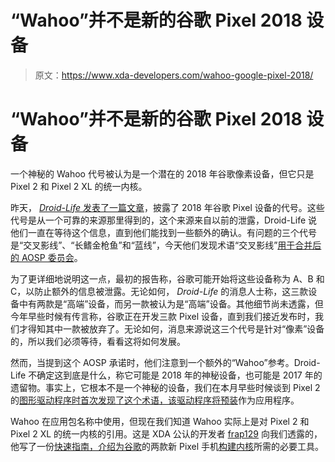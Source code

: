 # “Wahoo”并不是新的谷歌 Pixel 2018 设备

> 原文：<https://www.xda-developers.com/wahoo-google-pixel-2018/>

# “Wahoo”并不是新的谷歌 Pixel 2018 设备

一个神秘的 Wahoo 代号被认为是一个潜在的 2018 年谷歌像素设备，但它只是 Pixel 2 和 Pixel 2 XL 的统一内核。

昨天， [*Droid-Life* 发表了一篇文章](https://www.droid-life.com/2017/10/23/google-pixel3-codenames-albacore-blueline-crosshatch-wahoo/)，披露了 2018 年谷歌 Pixel 设备的代号。这些代号是从一个可靠的来源那里得到的，这个来源来自以前的泄露，Droid-Life 说他们一直在等待这个信息，直到他们能找到一些额外的确认。有问题的三个代号是“交叉影线”、“长鳍金枪鱼”和“蓝线”，今天他们发现术语“交叉影线”[用于合并后的 AOSP 委员会](https://android-review.googlesource.com/#/c/platform/system/sepolicy/+/517578/)。

为了更详细地说明这一点，最初的报告称，谷歌可能开始将这些设备称为 A、B 和 C，以防止额外的信息被泄露。无论如何， *Droid-Life* 的消息人士称，这三款设备中有两款是“高端”设备，而另一款被认为是“高端”设备。其他细节尚未透露，但今年早些时候有传言称，谷歌正在开发三款 Pixel 设备，直到我们接近发布时，我们才得知其中一款被放弃了。无论如何，消息来源说这三个代号是针对“像素”设备的，所以我们必须等待，看看这将如何发展。

然而，当提到这个 AOSP 承诺时，他们注意到一个额外的“Wahoo”参考。Droid-Life 不确定这到底是什么，称它可能是 2018 年的神秘设备，也可能是 2017 年的遗留物。事实上，它根本不是一个神秘的设备，我们在本月早些时候谈到 Pixel 2 的[图形驱动程序时首次发现了这个术语，该驱动程序将预装](https://www.xda-developers.com/project-treble-google-pixel-2-graphics-drivers/)作为应用程序。

Wahoo 在应用包名称中使用，但现在我们知道 Wahoo 实际上是对 Pixel 2 和 Pixel 2 XL 的统一内核的引用。这是 XDA 公认的开发者 [frap129](https://forum.xda-developers.com/member.php?u=5051294) 向我们透露的，他写了一份[快速指南，介绍为谷歌](https://forum.xda-developers.com/pixel-2-xl/how-to/tools-tools-building-pixel-2-xl-kernel-t3693955)的两款新 Pixel 手机[构建内核](https://www.xda-developers.com/google-pixel-2-xl-announced-price/)所需的必要工具。